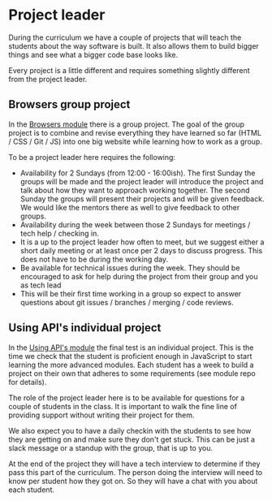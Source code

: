 # Project leader
During the curriculum we have a couple of projects that will teach the students about the way software is built. It also allows them to build bigger things and see what a bigger code base looks like.

Every project is a little different and requires something slightly different from the project leader.

## Browsers group project
In the [Browsers module](https://github.com/HackYourFuture/Browsers) there is a group project. The goal of the group project is to combine and revise everything they have learned so far (HTML / CSS / Git / JS) into one big website while learning how to work as a group.

To be a project leader here requires the following:
- Availability for 2 Sundays (from 12:00 - 16:00ish). The first Sunday the groups will be made and the project leader will introduce the project and talk about how they want to approach working together. The second Sunday the groups will present their projects and will be given feedback. We would like the mentors there as well to give feedback to other groups.
- Availability during the week between those 2 Sundays for meetings / tech help / checking in.
- It is a up to the project leader how often to meet, but we suggest either a short daily meeting or at least once per 2 days to discuss progress. This does not have to be during the working day.
- Be available for technical issues during the week. They should be encouraged to ask for help during the project from their group and you as tech lead
- This will be their first time working in a group so expect to answer questions about git issues / branches / merging / code reviews.

## Using API's individual project
In the [Using API's module](https://github.com/HackYourFuture/Using-APIs) the final test is an individual project. This is the time we check that the student is proficient enough in JavaScript to start learning the more advanced modules. Each student has a week to build a project on their own that adheres to some requirements (see module repo for details).

The role of the project leader here is to be available for questions for a couple of students in the class. It is important to walk the fine line of providing support without writing their project for them. 

We also expect you to have a daily checkin with the students to see how they are getting on and make sure they don't get stuck. This can be just a slack message or a standup with the group, that is up to you.

At the end of the project they will have a tech interview to determine if they pass this part of the curriculum. The person doing the interview will need to know per student how they got on. So they will have a chat with you about each student.
